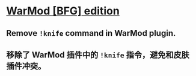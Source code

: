 # [WarMod [BFG] edition]([Title](https://forums.alliedmods.net/showthread.php?t=225474))

## Remove `!knife` command in WarMod plugin.

## 移除了 WarMod 插件中的 `!knife` 指令，避免和皮肤插件冲突。